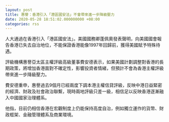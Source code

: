 ```yaml
---
layout: post
title: 惠譽：香港引入「港區國安法」不會帶來進一步降級壓力
date: 2020-05-28 18:51:02.000000000 +08:00
categories: rss
---
```


人大通過在香港引入「港區國安法」。美國國務卿蓬佩奧發表聲明，向美國國會報告香港已失去自治地位，不能保證香港能像1997年回歸前，獲得美國賦予特殊待遇。

評級機構惠譽亞太區主權評級高級董事費安德表示，如果美國計劃調整對香港的長期政策，將增加香港面對不確定性，影響投資者情緒，但預計不會為香港主權評級帶來進一步降級壓力。

費安德重申，惠譽過去9個月已經兩度下調本港主權信貸評級，反映中港日益緊密的經濟、財政及社會政治聯繫，現時兩地評級只差一級，相信足以反映香港逐漸融入中國國家治理體系。

他指，目前仍相信香港在宏觀制度上仍能保持高度自治，例如獨立運作的貨幣、財政框架、金融管理體系及商業環境。
